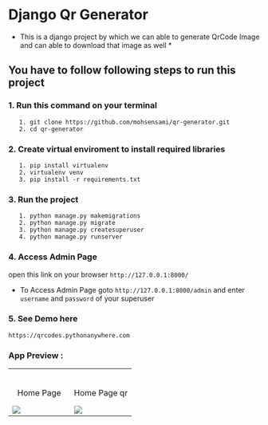 # Django Qr Generator

* This is a django project by which we can able to generate QrCode Image and can able to download that image as well *





## You have to follow following steps to run this project

### 1. Run this command on your terminal 
       1. git clone https://github.com/mohsensami/qr-generator.git
       2. cd qr-generator
### 2. Create virtual enviroment to install required libraries 
       1. pip install virtualenv
       2. virtualenv venv
       3. pip install -r requirements.txt
### 3. Run the project
       1. python manage.py makemigrations
       2. python manage.py migrate
       3. python manage.py createsuperuser
       4. python manage.py runserver
### 4. Access Admin Page
open this link on your browser `http://127.0.0.1:8000/`

* To Access Admin Page goto `http://127.0.0.1:8000/admin` and enter `username` and `password` of your superuser
### 5. See Demo here
`https://qrcodes.pythonanywhere.com`

### App Preview :

<table width="100%"> 
<tr>
<td width="50%">      
&nbsp; 
<br>
<p align="center">
  Home Page
</p>
<img src="https://github.com/mohsensami/qr-generator/blob/main/screenshot/screenshot0.png?raw=true">
</td> 
<td width="50%">
<br>
<p align="center">
  Home Page qr
</p>
<img src="https://github.com/mohsensami/qr-generator/blob/main/screenshot/screenshot1.png?raw=true">  
</td>
</table>